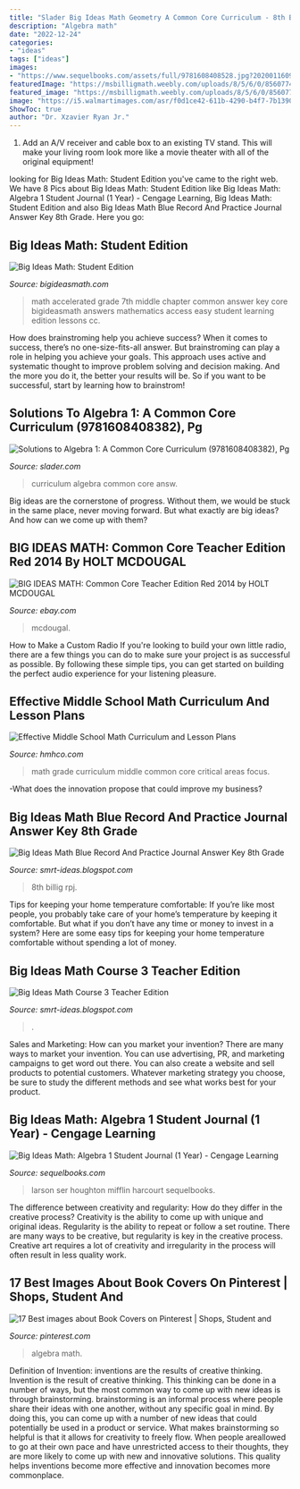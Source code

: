 ```yaml
---
title: "Slader Big Ideas Math Geometry A Common Core Curriculum - 8th Billig Rpj"
description: "Algebra math"
date: "2022-12-24"
categories:
- "ideas"
tags: ["ideas"]
images:
- "https://www.sequelbooks.com/assets/full/9781608408528.jpg?20200116090513"
featuredImage: "https://msbilligmath.weebly.com/uploads/8/5/6/0/85607748/rpj_p120.png"
featured_image: "https://msbilligmath.weebly.com/uploads/8/5/6/0/85607748/rpj_p120.png"
image: "https://i5.walmartimages.com/asr/f0d1ce42-611b-4290-b4f7-7b1390c244b0_1.53cef0a80a2d5cec1489de3b4bcddf09.jpeg?odnWidth=450&amp;odnHeight=450&amp;odnBg=ffffff"
ShowToc: true
author: "Dr. Xzavier Ryan Jr."
---
```



1. Add an A/V receiver and cable box to an existing TV stand. This will make your living room look more like a movie theater with all of the original equipment!

	

		
looking for Big Ideas Math: Student Edition you've came to the right web. We have 8 Pics about Big Ideas Math: Student Edition like Big Ideas Math: Algebra 1 Student Journal (1 Year) - Cengage Learning, Big Ideas Math: Student Edition and also Big Ideas Math Blue Record And Practice Journal Answer Key 8th Grade. Here you go:
		
    
## Big Ideas Math: Student Edition

<img loading=lazy src="https://www.bigideasmath.com/uploads/images/home/cc_cover_images/cc_cvr_red_adv_pe.png" onerror="this.onerror=null;this.src='https://tse2.mm.bing.net/th?id=OIP.McEBeT7U4K68VfXfSK7nMgAAAA&amp;pid=15.1';" alt="Big Ideas Math: Student Edition">

_Source: bigideasmath.com_

>math accelerated grade 7th middle chapter common answer key core bigideasmath answers mathematics access easy student learning edition lessons cc. 

	

How does brainstroming help you achieve success?
When it comes to success, there’s no one-size-fits-all answer. But brainstroming can play a role in helping you achieve your goals. This approach uses active and systematic thought to improve problem solving and decision making. And the more you do it, the better your results will be. So if you want to be successful, start by learning how to brainstrom!

    
## Solutions To Algebra 1: A Common Core Curriculum (9781608408382), Pg

<img loading=lazy src="https://d2nchlq0f2u6vy.cloudfront.net/18/10/16/273a6620a9f52366880b37c464e6703d/2b1db5da0022cfe8bb37170b221eee73/lateximg_large.png" onerror="this.onerror=null;this.src='https://tse3.mm.bing.net/th?id=OIP.SIyx6TN-2bjeI-_hgabLvgHaCc&amp;pid=15.1';" alt="Solutions to Algebra 1: A Common Core Curriculum (9781608408382), Pg">

_Source: slader.com_

>curriculum algebra common core answ. 

	

Big ideas are the cornerstone of progress. Without them, we would be stuck in the same place, never moving forward. But what exactly are big ideas? And how can we come up with them?

    
## BIG IDEAS MATH: Common Core Teacher Edition Red 2014 By HOLT MCDOUGAL

<img loading=lazy src="https://i.ebayimg.com/images/g/nPwAAOSwsXpdM1wM/s-l300.jpg" onerror="this.onerror=null;this.src='https://tse2.mm.bing.net/th?id=OIP.9QTg61t3Vy_FA5D35m1kjQAAAA&amp;pid=15.1';" alt="BIG IDEAS MATH: Common Core Teacher Edition Red 2014 by HOLT MCDOUGAL">

_Source: ebay.com_

>mcdougal. 

	

How to Make a Custom Radio
If you're looking to build your own little radio, there are a few things you can do to make sure your project is as successful as possible. By following these simple tips, you can get started on building the perfect audio experience for your listening pleasure.

    
## Effective Middle School Math Curriculum And Lesson Plans

<img loading=lazy src="http://www.hmhco.com/shop/books/k12/images/9781608404490.jpg" onerror="this.onerror=null;this.src='https://tse2.mm.bing.net/th?id=OIP.P-lkss3JHxxot3-WFHn2sAHaLH&amp;pid=15.1';" alt="Effective Middle School Math Curriculum and Lesson Plans">

_Source: hmhco.com_

>math grade curriculum middle common core critical areas focus. 

	

-What does the innovation propose that could improve my business?

    
## Big Ideas Math Blue Record And Practice Journal Answer Key 8th Grade

<img loading=lazy src="https://msbilligmath.weebly.com/uploads/8/5/6/0/85607748/rpj_p120.png" onerror="this.onerror=null;this.src='https://tse3.mm.bing.net/th?id=OIP.EowyTG65V9I7HPFgaDkL0QHaJR&amp;pid=15.1';" alt="Big Ideas Math Blue Record And Practice Journal Answer Key 8th Grade">

_Source: smrt-ideas.blogspot.com_

>8th billig rpj. 

	

Tips for keeping your home temperature comfortable:
If you’re like most people, you probably take care of your home’s temperature by keeping it comfortable. But what if you don’t have any time or money to invest in a system? Here are some easy tips for keeping your home temperature comfortable without spending a lot of money.

    
## Big Ideas Math Course 3 Teacher Edition

<img loading=lazy src="https://i5.walmartimages.com/asr/f0d1ce42-611b-4290-b4f7-7b1390c244b0_1.53cef0a80a2d5cec1489de3b4bcddf09.jpeg?odnWidth=450&amp;odnHeight=450&amp;odnBg=ffffff" onerror="this.onerror=null;this.src='https://tse3.mm.bing.net/th?id=OIP.ZpbdDSch2TsXjYBJhS3f-gAAAA&amp;pid=15.1';" alt="Big Ideas Math Course 3 Teacher Edition">

_Source: smrt-ideas.blogspot.com_

>. 

	

Sales and Marketing: How can you market your invention?
There are many ways to market your invention. You can use advertising, PR, and marketing campaigns to get word out there. You can also create a website and sell products to potential customers. Whatever marketing strategy you choose, be sure to study the different methods and see what works best for your product.

    
## Big Ideas Math: Algebra 1 Student Journal (1 Year) - Cengage Learning

<img loading=lazy src="https://www.sequelbooks.com/assets/full/9781608408528.jpg?20200116090513" onerror="this.onerror=null;this.src='https://tse3.mm.bing.net/th?id=OIP.b6V-skYd0vRc6zc4lL7xCwHaJg&amp;pid=15.1';" alt="Big Ideas Math: Algebra 1 Student Journal (1 Year) - Cengage Learning">

_Source: sequelbooks.com_

>larson ser houghton mifflin harcourt sequelbooks. 

	

The difference between creativity and regularity: How do they differ in the creative process?
Creativity is the ability to come up with unique and original ideas. Regularity is the ability to repeat or follow a set routine. There are many ways to be creative, but regularity is key in the creative process. Creative art requires a lot of creativity and irregularity in the process will often result in less quality work.

    
## 17 Best Images About Book Covers On Pinterest | Shops, Student And

<img loading=lazy src="https://s-media-cache-ak0.pinimg.com/736x/8b/7a/ae/8b7aae32ec289776ea5a4cadbdebdc83.jpg" onerror="this.onerror=null;this.src='https://tse1.mm.bing.net/th?id=OIP.3ld5zoV7alHyp01khTVUcQHaJm&amp;pid=15.1';" alt="17 Best images about Book Covers on Pinterest | Shops, Student and">

_Source: pinterest.com_

>algebra math. 

	

Definition of Invention: inventions are the results of creative thinking.
Invention is the result of creative thinking. This thinking can be done in a number of ways, but the most common way to come up with new ideas is through brainstorming. brainstorming is an informal process where people share their ideas with one another, without any specific goal in mind. By doing this, you can come up with a number of new ideas that could potentially be used in a product or service.
What makes brainstorming so helpful is that it allows for creativity to freely flow. When people areallowed to go at their own pace and have unrestricted access to their thoughts, they are more likely to come up with new and innovative solutions. This quality helps inventions become more effective and innovation becomes more commonplace.

